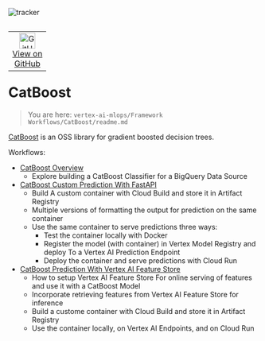 ![tracker](https://us-central1-vertex-ai-mlops-369716.cloudfunctions.net/pixel-tracking?path=statmike%2Fvertex-ai-mlops%2FFramework+Workflows%2FCatBoost&file=readme.md)
<!--- header table --->
<table align="left">     
  <td style="text-align: center">
    <a href="https://github.com/statmike/vertex-ai-mlops/blob/main/Framework%20Workflows/CatBoost/readme.md">
      <img width="32px" src="https://www.svgrepo.com/download/217753/github.svg" alt="GitHub logo">
      <br>View on<br>GitHub
    </a>
  </td>
</table><br/><br/><br/><br/>

---
# CatBoost
> You are here: `vertex-ai-mlops/Framework Workflows/CatBoost/readme.md`

[CatBoost](https://catboost.ai/) is an OSS library for gradient boosted decision trees.

Workflows:
- [CatBoost Overview](./CatBoost%20Overview.ipynb)
    - Explore building a CatBoost Classifier for a BigQuery Data Source
- [CatBoost Custom Prediction With FastAPI](./CatBoost%20Custom%20Prediction%20With%20FastAPI.ipynb)
    - Build A custom container with Cloud Build and store it in Artifact Registry
    - Multiple versions of formatting the output for prediction on the same container
    - Use the same container to serve predictions three ways:
        - Test the container locally with Docker
        - Register the model (with container) in Vertex Model Registry and deploy To a Vertex AI Prediction Endpoint
        - Deploy the container and serve predictions with Cloud Run
- [CatBoost Prediction With Vertex AI Feature Store](./CatBoost%20Prediction%20With%20Vertex%20AI%20Feature%20Store.ipynb)
    - How to setup Vertex AI Feature Store For online serving of features and use it with a CatBoost Model
    - Incorporate retrieving features from Vertex AI Feature Store for inference
    - Build a custome container with Cloud Build and store it in Artifact Registry
    - Use the container locally, on Vertex AI Endpoints, and on Cloud Run
